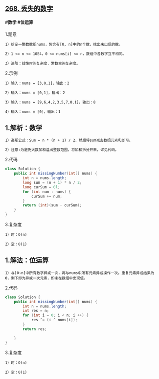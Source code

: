 ## [268. 丢失的数字](https://leetcode.cn/problems/missing-number/description/)

#### #数学 #位运算
1.题意

    1）给定一整数数组nums，包含有[0, n]中的n个数，找出未出现的数。

    2）1 <= n <= 10E4，0 <= nums[i] <= n，数组中各数字互不相同。

    3）进阶：线性时间复杂度，常数空间复杂度。

2.示例

    1）输入：nums = [3,0,1]，输出：2

    2）输入：nums = [0,1]，输出：2

    3）输入：nums = [9,6,4,2,3,5,7,0,1]，输出：8

    4）输入：nums = [0]，输出：1
## 1.解析：数学

    1）高斯公式：Sum = n * (n + 1) / 2，然后将sum减去数组元素和即可。

    2）注意:为避免大数加和溢出整数范围，将加和拆分开来，详见代码。

2.代码
```java
class Solution {
    public int missingNumber(int[] nums) {
        int n = nums.length;
        long sum = (n + 1) * n / 2;
        long curSum = 0l;
        for (int num : nums) {
            curSum += num;
        }
        return (int)(sum - curSum);      
    }
}
```
3.复杂度

    1）时：O(n)

    2）空：O(1)

## 1.解法：位运算

    1）与[0~n]中所有数字异或一次，再与nums中所有元素异或操作一次。重复元素异或结果为0，剩下即为异或一次元素，即未在数组中出现值。

2.代码
```java
class Solution {
    public int missingNumber(int[] nums) {
        int n = nums.length;
        int res = n;
        for (int i = 0; i < n; i ++) {
            res ^= (i ^ nums[i]);
        }
        return res;      
        
    }
}
```

3.复杂度

    1）时：O(n)

    2）空：O(1)